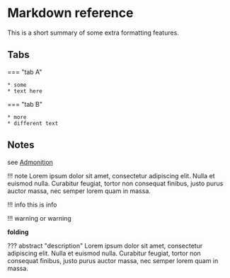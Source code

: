 # Markdown reference

This is a short summary of some extra formatting features.

## Tabs

=== "tab A"

    * some
    * text here

=== "tab B"

    * more
    * different text


## Notes

see [Admonition](https://squidfunk.github.io/mkdocs-material/reference/admonitions/#admonition)

!!! note
    Lorem ipsum dolor sit amet, consectetur adipiscing elit. Nulla et euismod
    nulla. Curabitur feugiat, tortor non consequat finibus, justo purus auctor
    massa, nec semper lorem quam in massa.

!!! info
    this is info

!!! warning
    or warning

**folding**

??? abstract "description"
    Lorem ipsum dolor sit amet, consectetur adipiscing elit. Nulla et euismod
    nulla. Curabitur feugiat, tortor non consequat finibus, justo purus auctor
    massa, nec semper lorem quam in massa.